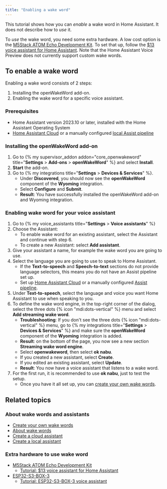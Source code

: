 ```yaml
---
title: "Enabling a wake word"
---
```


This tutorial shows how you can *enable* a wake word in Home Assistant. It does not describe how to *use* it. 

To *use* the wake word, you need some extra hardware. A low cost option is the [M5Stack ATOM Echo Development Kit](https://shop.m5stack.com/products/atom-echo-smart-speaker-dev-kit?ref=NabuCasa). To set that up, follow the [$13 voice assistant for Home Assistant](/voice_control/thirteen-usd-voice-remote/). Note that the Home Assistant Voice Preview does not currently support custom wake words.

## To enable a wake word

Enabling a wake word consists of 2 steps:

1. Installing the openWakeWord add-on.
2. Enabling the wake word for a specific voice assistant.

### Prerequisites

- Home Assistant version 2023.10 or later, installed with the Home Assistant Operating System
- [Home Assistant Cloud](/voice_control/voice_remote_cloud_assistant/) or a manually configured [local Assist pipeline](/voice_control/voice_remote_local_assistant)

### Installing the openWakeWord add-on

1. Go to {% my supervisor_addon addon="core_openwakeword" title="**Settings** > **Add-ons** > **openWakeWord**" %} and select **Install**.
2. **Start** the add-on.
3. Go to {% my integrations title="**Settings** > **Devices & Services**" %}.
   - Under **Discovered**, you should now see the **openWakeWord** component of the **Wyoming** integration.
   - Select **Configure** and **Submit**.
   - **Result**: You have successfully installed the openWakeWord add-on and Wyoming integration.

### Enabling wake word for your voice assistant

1. Go to {% my voice_assistants title="**Settings** > **Voice assistants**" %}
2. Choose the Assistant:
   - To enable wake word for an existing assistant, select the Assistant and continue with step 6.
   - To create a new Assistant: select **Add assistant**.
3. Give your assistant a name, for example the wake word you are going to use.
4. Select the language you are going to use to speak to Home Assistant.
   - If the **Text-to-speech** and **Speech-to-text** sections do not provide language selectors, this means you do not have an Assist pipeline set up.
   - Set up [Home Assistant Cloud](https://www.nabucasa.com) or a manually configured [Assist pipeline](/voice_control/voice_remote_local_assistant).
5. Under **Text-to-speech**, select the language and voice you want Home Assistant to use when speaking to you.
6. To define the wake word engine, in the top-right corner of the dialog, select the three dots {% icon "mdi:dots-vertical" %} menu and select **Add streaming wake word**.
   - **Troubleshooting**: If you don't see the three dots {% icon "mdi:dots-vertical" %} menu, go to {% my integrations title="**Settings** > **Devices & Services**" %} and make sure the **openWakeWord** component of the **Wyoming** integration is added.
   - **Result**: on the bottom of the page, you now see a new section **Streaming wake word engine**.
   - Select **openwakeword**, then select **ok nabu**.
   - If you created a new assistant, select **Create**.
   - If you edited an existing assistant, select **Update**.
   - **Result**: You now have a voice assistant that listens to a wake word.
7. For the first run, it is recommended to use **ok nabu**, just to test the setup.
   - Once you have it all set up, you can [create your own wake words](/voice_control/create_wake_word/).

## Related topics

### About wake words and assistants

- [Create your own wake words](/voice_control/create_wake_word/)
- [About wake words](/voice_control/about_wake_word/)
- [Create a cloud assistant](/voice_control/voice_remote_cloud_assistant/)
- [Create a local assistant](/voice_control/voice_remote_local_assistant)

### Extra hardware to use wake word

- [M5Stack ATOM Echo Development Kit](https://shop.m5stack.com/products/atom-echo-smart-speaker-dev-kit?ref=NabuCasa)
  - [Tutorial: $13 voice assistant for Home Assistant](/voice_control/thirteen-usd-voice-remote/)
- [ESP32-S3-BOX-3](https://www.aliexpress.us/item/1005005920207976.html?gatewayAdapt=4itemAdapt)
  - [Tutorial: ESP32-S3-BOX-3 voice assistant](/voice_control/s3_box_voice_assistant/)
